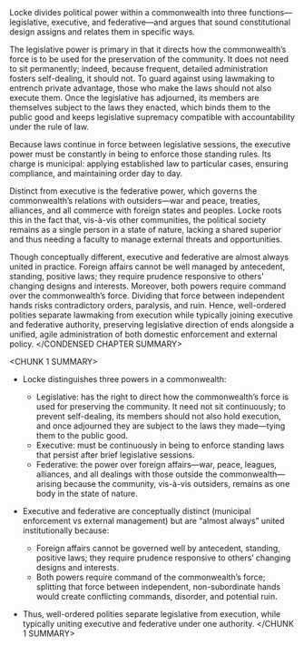 <CONDENSED CHAPTER SUMMARY>
Locke divides political power within a commonwealth into three functions—legislative, executive, and federative—and argues that sound constitutional design assigns and relates them in specific ways.

The legislative power is primary in that it directs how the commonwealth’s force is to be used for the preservation of the community. It does not need to sit permanently; indeed, because frequent, detailed administration fosters self-dealing, it should not. To guard against using lawmaking to entrench private advantage, those who make the laws should not also execute them. Once the legislative has adjourned, its members are themselves subject to the laws they enacted, which binds them to the public good and keeps legislative supremacy compatible with accountability under the rule of law.

Because laws continue in force between legislative sessions, the executive power must be constantly in being to enforce those standing rules. Its charge is municipal: applying established law to particular cases, ensuring compliance, and maintaining order day to day.

Distinct from executive is the federative power, which governs the commonwealth’s relations with outsiders—war and peace, treaties, alliances, and all commerce with foreign states and peoples. Locke roots this in the fact that, vis-à-vis other communities, the political society remains as a single person in a state of nature, lacking a shared superior and thus needing a faculty to manage external threats and opportunities.

Though conceptually different, executive and federative are almost always united in practice. Foreign affairs cannot be well managed by antecedent, standing, positive laws; they require prudence responsive to others’ changing designs and interests. Moreover, both powers require command over the commonwealth’s force. Dividing that force between independent hands risks contradictory orders, paralysis, and ruin. Hence, well-ordered polities separate lawmaking from execution while typically joining executive and federative authority, preserving legislative direction of ends alongside a unified, agile administration of both domestic enforcement and external policy.
</CONDENSED CHAPTER SUMMARY>

<CHUNK 1 SUMMARY>
- Locke distinguishes three powers in a commonwealth:
  - Legislative: has the right to direct how the commonwealth’s force is used for preserving the community. It need not sit continuously; to prevent self-dealing, its members should not also hold execution, and once adjourned they are subject to the laws they made—tying them to the public good.
  - Executive: must be continuously in being to enforce standing laws that persist after brief legislative sessions.
  - Federative: the power over foreign affairs—war, peace, leagues, alliances, and all dealings with those outside the commonwealth—arising because the community, vis-à-vis outsiders, remains as one body in the state of nature.

- Executive and federative are conceptually distinct (municipal enforcement vs external management) but are “almost always” united institutionally because:
  - Foreign affairs cannot be governed well by antecedent, standing, positive laws; they require prudence responsive to others’ changing designs and interests.
  - Both powers require command of the commonwealth’s force; splitting that force between independent, non-subordinate hands would create conflicting commands, disorder, and potential ruin.

- Thus, well-ordered polities separate legislative from execution, while typically uniting executive and federative under one authority.
</CHUNK 1 SUMMARY>